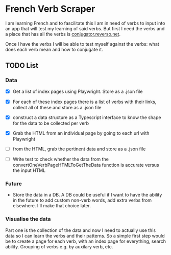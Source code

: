 # French Verb Scraper

I am learning French and to fascilitate this I am in need of verbs to input into an app that will test my learning of said verbs. But first I need the verbs and a place that has all the verbs is [conjugator.reverso.net](https://conjugator.reverso.net/).

Once I have the verbs I will be able to test myself against the verbs: what does each verb mean and how to conjugate it.

## TODO List

### Data

- [x] Get a list of index pages using Playwright. Store as a .json file
- [x] For each of these index pages there is a list of verbs with their links, collect all of these and store as a .json file
- [x] construct a data structure as a Typescript interface to know the shape for the data to be collected per verb
- [x] Grab the HTML from an individual page by going to each url with Playwright
- [ ] from the HTML, grab the pertinent data and store as a .json file

- [ ] Write test to check whether the data from the convertOneVerbPageHTMLToGetTheData function is accurate versus the input HTML

### Future

- Store the data in a DB. A DB could be useful if I want to have the ability in the future to add custom non-verb words, add extra verbs from elsewhere. I'll make that choice later.

### Visualise the data

Part one is the collection of the data and now I need to actually use this data so I can learn the verbs and their patterns. So a simple first step would be to create a page for each verb, with an index page for everything, search ability. Grouping of verbs e.g. by auxilary verb, etc.
